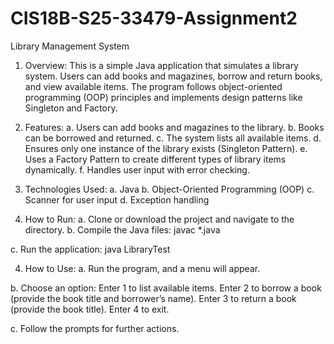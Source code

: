# CIS18B-S25-33479-Assignment2
Library Management System

1. Overview:
This is a simple Java application that simulates a library system. Users can add books and magazines, borrow and return books, and view available items. The program follows object-oriented programming (OOP) principles and implements design patterns like Singleton and Factory.

2. Features:
a. Users can add books and magazines to the library.
b. Books can be borrowed and returned.
c. The system lists all available items.
d. Ensures only one instance of the library exists (Singleton Pattern).
e. Uses a Factory Pattern to create different types of library items dynamically.
f. Handles user input with error checking.

3. Technologies Used:
a. Java
b. Object-Oriented Programming (OOP)
c. Scanner for user input
d. Exception handling

4. How to Run:
a. Clone or download the project and navigate to the directory.
b. Compile the Java files:
javac *.java

c. Run the application:
java LibraryTest

4. How to Use:
a. Run the program, and a menu will appear.

b. Choose an option:
Enter 1 to list available items.
Enter 2 to borrow a book (provide the book title and borrower’s name).
Enter 3 to return a book (provide the book title).
Enter 4 to exit.

c. Follow the prompts for further actions.
